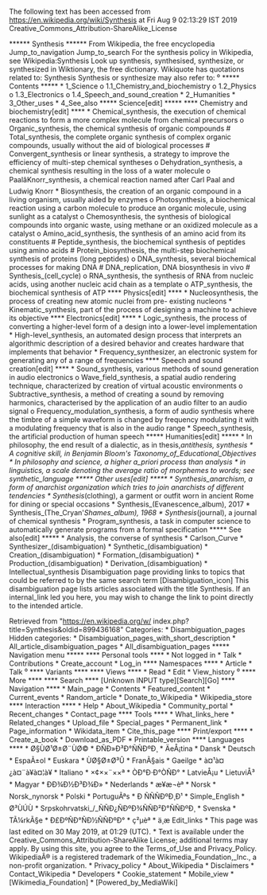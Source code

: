 The following text has been accessed from https://en.wikipedia.org/wiki/Synthesis at Fri Aug 9 02:13:29 IST 2019
Creative_Commons_Attribution-ShareAlike_License




















****** Synthesis ******
From Wikipedia, the free encyclopedia
Jump_to_navigation Jump_to_search
For the synthesis policy in Wikipedia, see Wikipedia:Synthesis
 Look up synthesis, synthesised, synthesize, or synthesized in Wiktionary, the
 free dictionary.
 Wikiquote has quotations related to: Synthesis
Synthesis or synthesize may also refer to:
⁰
***** Contents *****
    * 1_Science
          o 1.1_Chemistry_and_biochemistry
          o 1.2_Physics
          o 1.3_Electronics
          o 1.4_Speech_and_sound_creation
    * 2_Humanities
    * 3_Other_uses
    * 4_See_also
***** Science[edit] *****
**** Chemistry and biochemistry[edit] ****
    * Chemical_synthesis, the execution of chemical reactions to form a more
      complex molecule from chemical precursors
          o Organic_synthesis, the chemical synthesis of organic compounds
                # Total_synthesis, the complete organic synthesis of complex
                  organic compounds, usually without the aid of biological
                  processes
                # Convergent_synthesis or linear synthesis, a strategy to
                  improve the efficiency of multi-step chemical syntheses
          o Dehydration_synthesis, a chemical synthesis resulting in the loss
            of a water molecule
          o PaalâKnorr_synthesis, a chemical reaction named after Carl Paal
            and Ludwig Knorr
    * Biosynthesis, the creation of an organic compound in a living organism,
      usually aided by enzymes
          o Photosynthesis, a biochemical reaction using a carbon molecule to
            produce an organic molecule, using sunlight as a catalyst
          o Chemosynthesis, the synthesis of biological compounds into organic
            waste, using methane or an oxidized molecule as a catalyst
          o Amino_acid_synthesis, the synthesis of an amino acid from its
            constituents
                # Peptide_synthesis, the biochemical synthesis of peptides
                  using amino acids
                      # Protein_biosynthesis, the multi-step biochemical
                        synthesis of proteins (long peptides)
          o DNA_synthesis, several biochemical processes for making DNA
                # DNA_replication, DNA biosynthesis in vivo
                # Synthesis_(cell_cycle)
          o RNA_synthesis, the synthesis of RNA from nucleic acids, using
            another nucleic acid chain as a template
          o ATP_synthesis, the biochemical synthesis of ATP
**** Physics[edit] ****
    * Nucleosynthesis, the process of creating new atomic nuclei from pre-
      existing nucleons
    * Kinematic_synthesis, part of the process of designing a machine to
      achieve its objective
**** Electronics[edit] ****
    * Logic_synthesis, the process of converting a higher-level form of a
      design into a lower-level implementation
    * High-level_synthesis, an automated design process that interprets an
      algorithmic description of a desired behavior and creates hardware that
      implements that behavior
    * Frequency_synthesizer, an electronic system for generating any of a range
      of frequencies
**** Speech and sound creation[edit] ****
    * Sound_synthesis, various methods of sound generation in audio electronics
          o Wave_field_synthesis, a spatial audio rendering technique,
            characterized by creation of virtual acoustic environments
          o Subtractive_synthesis, a method of creating a sound by removing
            harmonics, characterised by the application of an audio filter to
            an audio signal
          o Frequency_modulation_synthesis, a form of audio synthesis where the
            timbre of a simple waveform is changed by frequency modulating it
            with a modulating frequency that is also in the audio range
    * Speech_synthesis, the artificial production of human speech
***** Humanities[edit] *****
    * In philosophy, the end result of a dialectic, as in thesis,_antithesis,
      synthesis
    * A cognitive skill, in Benjamin Bloom's Taxonomy_of_Educational_Objectives
    * In philosophy and science, a higher a_priori process than analysis
    * in linguistics, a scale denoting the average ratio of morphemes to words;
      see synthetic_language
***** Other uses[edit] *****
    * Synthesis_anarchism, a form of anarchist organization which tries to join
      anarchists of different tendencies
    * Synthesis_(clothing), a garment or outfit worn in ancient Rome for dining
      or special occasions
    * Synthesis_(Evanescence_album), 2017
    * Synthesis_(The_Cryan'_Shames_album), 1968
    * Synthesis_(journal), a journal of chemical synthesis
    * Program_synthesis, a task in computer science to automatically generate
      programs from a formal specification
***** See also[edit] *****
    * Analysis, the converse of synthesis
    * Carlson_Curve
    * Synthesizer_(disambiguation)
    * Synthetic_(disambiguation)
    * Creation_(disambiguation)
    * Formation_(disambiguation)
    * Production_(disambiguation)
    * Derivation_(disambiguation)
    * Intellectual_synthesis
                      Disambiguation page providing links to topics that could
                      be referred to by the same search term
[Disambiguation_icon] This disambiguation page lists articles associated with
                      the title Synthesis.
                      If an internal_link led you here, you may wish to change
                      the link to point directly to the intended article.

Retrieved from "https://en.wikipedia.org/w/
index.php?title=Synthesis&oldid=899436168"
Categories:
    * Disambiguation_pages
Hidden categories:
    * Disambiguation_pages_with_short_description
    * All_article_disambiguation_pages
    * All_disambiguation_pages
***** Navigation menu *****
**** Personal tools ****
    * Not logged in
    * Talk
    * Contributions
    * Create_account
    * Log_in
**** Namespaces ****
    * Article
    * Talk
⁰
**** Variants ****
**** Views ****
    * Read
    * Edit
    * View_history
⁰
**** More ****
**** Search ****
[Unknown INPUT type][Search][Go]
**** Navigation ****
    * Main_page
    * Contents
    * Featured_content
    * Current_events
    * Random_article
    * Donate_to_Wikipedia
    * Wikipedia_store
**** Interaction ****
    * Help
    * About_Wikipedia
    * Community_portal
    * Recent_changes
    * Contact_page
**** Tools ****
    * What_links_here
    * Related_changes
    * Upload_file
    * Special_pages
    * Permanent_link
    * Page_information
    * Wikidata_item
    * Cite_this_page
**** Print/export ****
    * Create_a_book
    * Download_as_PDF
    * Printable_version
**** Languages ****
    * Ø§ÙØ¹Ø±Ø¨ÙØ©
    * ÐÑÐ»Ð³Ð°ÑÑÐºÐ¸
    * ÄeÅ¡tina
    * Dansk
    * Deutsch
    * EspaÃ±ol
    * Euskara
    * ÙØ§Ø±Ø³Û
    * FranÃ§ais
    * Gaeilge
    * à¤¹à¤¿à¤¨à¥à¤¦à¥
    * Italiano
    * ×¢××¨××ª
    * ÒÐ°Ð·Ð°ÒÑÐ°
    * LatvieÅ¡u
    * LietuviÅ³
    * Magyar
    * ÐÐ¾Ð½Ð³Ð¾Ð»
    * Nederlands
    * æ¥æ¬èª
    * Norsk
    * Norsk_nynorsk
    * Polski
    * PortuguÃªs
    * Ð ÑÑÑÐºÐ¸Ð¹
    * Simple_English
    * Ø³ÙÚÙ
    * Srpskohrvatski_/_ÑÑÐ¿ÑÐºÐ¾ÑÑÐ²Ð°ÑÑÐºÐ¸
    * Svenska
    * TÃ¼rkÃ§e
    * Ð£ÐºÑÐ°ÑÐ½ÑÑÐºÐ°
    * ç²µèª
    * ä¸­æ
Edit_links
    * This page was last edited on 30 May 2019, at 01:29 (UTC).
    * Text is available under the Creative_Commons_Attribution-ShareAlike
      License; additional terms may apply. By using this site, you agree to the
      Terms_of_Use and Privacy_Policy. WikipediaÂ® is a registered trademark of
      the Wikimedia_Foundation,_Inc., a non-profit organization.
    * Privacy_policy
    * About_Wikipedia
    * Disclaimers
    * Contact_Wikipedia
    * Developers
    * Cookie_statement
    * Mobile_view
    * [Wikimedia_Foundation]
    * [Powered_by_MediaWiki]
